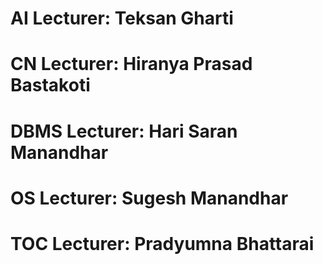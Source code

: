 # AI Lecturer: Teksan Gharti

# CN Lecturer: Hiranya Prasad Bastakoti

# DBMS Lecturer: Hari Saran Manandhar

# OS Lecturer: Sugesh Manandhar

# TOC Lecturer: Pradyumna Bhattarai
